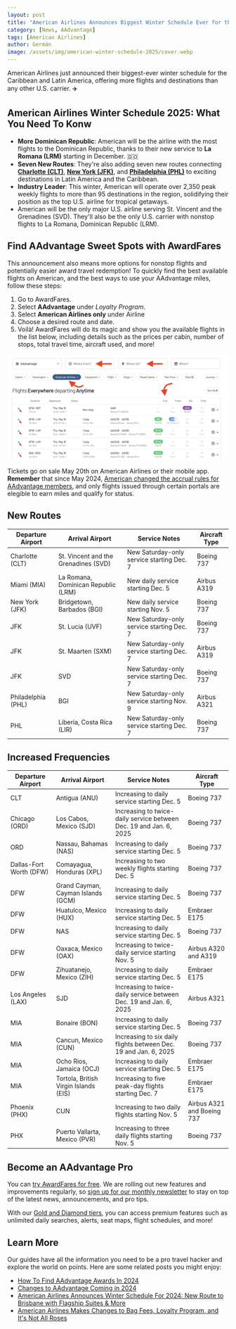 ```yaml
---
layout: post
title: "American Airlines Announces Biggest Winter Schedule Ever for the Caribbean and Latin America"
category: [News, AAdvantage]
tags: [American Airlines]
author: Germán
image: /assets/img/american-winter-schedule-2025/cover.webp
---
```


American Airlines just announced their biggest-ever winter schedule for the Caribbean and Latin America, offering more flights and destinations than any other U.S. carrier. ✈️

## American Airlines Winter Schedule 2025: What You Need To Konw

* **More Dominican Republic**: American will be the airline with the most flights to the Dominican Republic, thanks to their new service to **La Romana (LRM)** starting in December. 🇩🇴
* **Seven New Routes**: They're also adding seven new routes connecting [**Charlotte (CLT)**](https://awardfares.com/search?CLT..;a:AA;z:aadvantage), [**New York (JFK)**](https://awardfares.com/search?JFK..;a:AA;z:aadvantage), and [**Philadelphia (PHL)**](https://awardfares.com/search?PHL..;a:AA;z:aadvantage) to exciting destinations in Latin America and the Caribbean.
* **Industry Leader**: This winter, American will operate over 2,350 peak weekly flights to more than 95 destinations in the region, solidifying their position as the top U.S. airline for tropical getaways.
* American will be the only major U.S. airline serving St. Vincent and the Grenadines (SVD). They'll also be the only U.S. carrier with nonstop flights to La Romana, Dominican Republic (LRM).

## Find AAdvantage Sweet Spots with AwardFares

This announcement also means more options for nonstop flights and potentially easier award travel redemption! To quickly find the best available flights on American, and the best ways to use your AAdvantage miles, follow these steps:

1. Go to AwardFares.
2. Select **AAdvantage** under *Loyalty Program*.
3. Select **American Airlines only** under Airline
4. Choose a desired route and date.
5. Voilà! AwardFares will do its magic and show you the available flights in the list below, including details such as the prices per cabin, number of stops, total travel time, aircraft used, and more!

<img src="../assets/img/american-winter-schedule-2025/search.webp" alt="Search for the best AAdvantage Sweet Spots with AwardFares." class="noborder"/>

Tickets go on sale May 20th on American Airlines or their mobile app. **Remember** that since May 2024, [American changed the accrual rules for AAdvantage members](https://blog.awardfares.com/american-updates-feb-2024/), and only flights issued through certain portals are elegible to earn miles and qualify for status.

## New Routes

| Departure Airport        | Arrival Airport                     | Service Notes                               | Aircraft Type |
|--------------------------|-------------------------------------|--------------------------------------------|---------------|
| Charlotte (CLT)          | St. Vincent and the Grenadines (SVD)| New Saturday-only service starting Dec. 7  | Boeing 737    |
| Miami (MIA)              | La Romana, Dominican Republic (LRM) | New daily service starting Dec. 5          | Airbus A319   |
| New York (JFK)           | Bridgetown, Barbados (BGI)          | New daily service starting Nov. 5          | Boeing 737    |
| JFK                      | St. Lucia (UVF)                     | New Saturday-only service starting Dec. 7  | Boeing 737    |
| JFK                      | St. Maarten (SXM)                   | New Saturday-only service starting Dec. 7  | Airbus A319   |
| JFK                      | SVD                                 | New Saturday-only service starting Dec. 7  | Boeing 737    |
| Philadelphia (PHL)       | BGI                                 | New Saturday-only service starting Nov. 9  | Airbus A321   |
| PHL                      | Liberia, Costa Rica (LIR)           | New Saturday-only service starting Dec. 7  | Boeing 737    |

## Increased Frequencies

| Departure Airport      | Arrival Airport                           | Service Notes                                               | Aircraft Type               |
|------------------------|-------------------------------------------|-------------------------------------------------------------|-----------------------------|
| CLT                    | Antigua (ANU)                             | Increasing to daily service starting Dec. 5                 | Boeing 737                  |
| Chicago (ORD)          | Los Cabos, Mexico (SJD)                   | Increasing to twice-daily service between Dec. 19 and Jan. 6, 2025 | Boeing 737       |
| ORD                    | Nassau, Bahamas (NAS)                     | Increasing to daily service starting Dec. 5                 | Boeing 737                  |
| Dallas-Fort Worth (DFW)| Comayagua, Honduras (XPL)                 | Increasing to two weekly flights starting Dec. 5            | Boeing 737                  |
| DFW                    | Grand Cayman, Cayman Islands (GCM)        | Increasing to daily service starting Dec. 5                 | Boeing 737                  |
| DFW                    | Huatulco, Mexico (HUX)                    | Increasing to daily service starting Dec. 5                 | Embraer E175                |
| DFW                    | NAS                                       | Increasing to daily service starting Dec. 5                 | Boeing 737                  |
| DFW                    | Oaxaca, Mexico (OAX)                      | Increasing to twice-daily service starting Nov. 5           | Airbus A320 and A319        |
| DFW                    | Zihuatanejo, Mexico (ZIH)                 | Increasing to daily service starting Dec. 5                 | Embraer E175                |
| Los Angeles (LAX)      | SJD                                       | Increasing to twice-daily service between Dec. 19 and Jan. 6, 2025 | Airbus A321     |
| MIA                    | Bonaire (BON)                             | Increasing to daily service starting Dec. 5                 | Boeing 737                  |
| MIA                    | Cancun, Mexico (CUN)                      | Increasing to six daily flights between Dec. 19 and Jan. 6, 2025 | Boeing 737      |
| MIA                    | Ocho Rios, Jamaica (OCJ)                  | Increasing to daily service starting Dec. 5                 | Embraer E175                |
| MIA                    | Tortola, British Virgin Islands (EIS)     | Increasing to five peak-day flights starting Dec. 7         | Embraer E175                |
| Phoenix (PHX)          | CUN                                       | Increasing to two daily flights starting Nov. 5             | Airbus A321 and Boeing 737  |
| PHX                    | Puerto Vallarta, Mexico (PVR)             | Increasing to three daily flights starting Nov. 5           | Boeing 737                  |

## Become an AAdvantage Pro

You can [try AwardFares for free](https://awardfares.com/). We are rolling out new features and improvements regularly, so [sign up for our monthly newsletter](https://awardfares.com/newsletter) to stay on top of the latest news, announcements, and pro tips.

With our [Gold and Diamond tiers](https://awardfares.com/pricing), you can access premium features such as unlimited daily searches, alerts, seat maps, flight schedules, and more!

## Learn More

Our guides have all the information you need to be a pro travel hacker and explore the world on points. Here are some related posts you might enjoy:

- [How To Find AAdvantage Awards In 2024](https://blog.awardfares.com/aadvantage-guide/)
- [Changes to AAdvantage Coming in 2024](https://blog.awardfares.com/aadvantage-program-updates-2024/)
- [American Airlines Announces Winter Schedule For 2024: New Route to Brisbane with Flagship Suites & More](https://blog.awardfares.com/american-winter-routes-2024/)
- [American Airlines Makes Changes to Bag Fees, Loyalty Program, and It's Not All Roses](https://blog.awardfares.com/american-updates-feb-2024/)